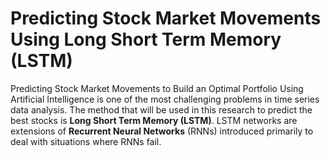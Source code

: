# Predicting Stock Market Movements Using Long Short Term Memory (LSTM)
Predicting Stock Market Movements to Build an Optimal Portfolio Using Artificial Intelligence is one of the most challenging problems in time series data analysis. 
The method that will be used in this research to predict the best stocks is **Long Short Term Memory (LSTM)**. LSTM networks are extensions of **Recurrent Neural Networks** (RNNs) introduced primarily to deal with situations where RNNs fail.
